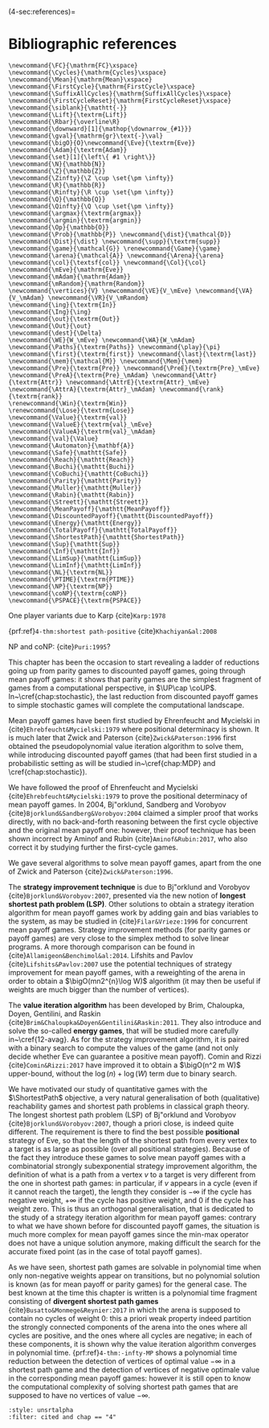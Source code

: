(4-sec:references)=
# Bibliographic references

```{math}
\newcommand{\FC}{\mathrm{FC}\xspace} 
\newcommand{\Cycles}{\mathrm{Cycles}\xspace} 
\newcommand{\Mean}{\mathrm{Mean}\xspace} 
\newcommand{\FirstCycle}{\mathrm{FirstCycle}\xspace} 
\newcommand{\SuffixAllCycles}{\mathrm{SuffixAllCycles}\xspace} 
\newcommand{\FirstCycleReset}{\mathrm{FirstCycleReset}\xspace} 
\newcommand{\siblank}{\mathtt{-}}
\newcommand{\Lift}{\textrm{Lift}}
\newcommand{\Rbar}{\overline\R}
\newcommand{\downward}[1]{\mathop{\downarrow_{#1}}}
\newcommand{\gval}{\mathrm{gr}\text{-}\val}
\newcommand{\bigO}{O}\newcommand{\Eve}{\textrm{Eve}}
\newcommand{\Adam}{\textrm{Adam}}
\newcommand{\set}[1]{\left\{ #1 \right\}}
\newcommand{\N}{\mathbb{N}}
\newcommand{\Z}{\mathbb{Z}}
\newcommand{\Zinfty}{\Z \cup \set{\pm \infty}}
\newcommand{\R}{\mathbb{R}}
\newcommand{\Rinfty}{\R \cup \set{\pm \infty}}
\newcommand{\Q}{\mathbb{Q}}
\newcommand{\Qinfty}{\Q \cup \set{\pm \infty}}
\newcommand{\argmax}{\textrm{argmax}}
\newcommand{\argmin}{\textrm{argmin}}
\newcommand{\Op}{\mathbb{O}}
\newcommand{\Prob}{\mathbb{P}} \newcommand{\dist}{\mathcal{D}} \newcommand{\Dist}{\dist} \newcommand{\supp}{\textrm{supp}} 
\newcommand{\game}{\mathcal{G}} \renewcommand{\Game}{\game} \newcommand{\arena}{\mathcal{A}} \newcommand{\Arena}{\arena} 
\newcommand{\col}{\textsf{col}} \newcommand{\Col}{\col} 
\newcommand{\mEve}{\mathrm{Eve}}
\newcommand{\mAdam}{\mathrm{Adam}}
\newcommand{\mRandom}{\mathrm{Random}}
\newcommand{\vertices}{V} \newcommand{\VE}{V_\mEve} \newcommand{\VA}{V_\mAdam} \newcommand{\VR}{V_\mRandom} 
\newcommand{\ing}{\textrm{In}}
\newcommand{\Ing}{\ing}
\newcommand{\out}{\textrm{Out}}
\newcommand{\Out}{\out}
\newcommand{\dest}{\Delta} 
\newcommand{\WE}{W_\mEve} \newcommand{\WA}{W_\mAdam} 
\newcommand{\Paths}{\textrm{Paths}} \newcommand{\play}{\pi} \newcommand{\first}{\textrm{first}} \newcommand{\last}{\textrm{last}} 
\newcommand{\mem}{\mathcal{M}} \newcommand{\Mem}{\mem} 
\newcommand{\Pre}{\textrm{Pre}} \newcommand{\PreE}{\textrm{Pre}_\mEve} \newcommand{\PreA}{\textrm{Pre}_\mAdam} \newcommand{\Attr}{\textrm{Attr}} \newcommand{\AttrE}{\textrm{Attr}_\mEve} \newcommand{\AttrA}{\textrm{Attr}_\mAdam} \newcommand{\rank}{\textrm{rank}}
\renewcommand{\Win}{\textrm{Win}} 
\renewcommand{\Lose}{\textrm{Lose}} 
\newcommand{\Value}{\textrm{val}} 
\newcommand{\ValueE}{\textrm{val}_\mEve} 
\newcommand{\ValueA}{\textrm{val}_\mAdam}
\newcommand{\val}{\Value} 
\newcommand{\Automaton}{\mathbf{A}} 
\newcommand{\Safe}{\mathtt{Safe}}
\newcommand{\Reach}{\mathtt{Reach}} 
\newcommand{\Buchi}{\mathtt{Buchi}} 
\newcommand{\CoBuchi}{\mathtt{CoBuchi}} 
\newcommand{\Parity}{\mathtt{Parity}} 
\newcommand{\Muller}{\mathtt{Muller}} 
\newcommand{\Rabin}{\mathtt{Rabin}} 
\newcommand{\Streett}{\mathtt{Streett}} 
\newcommand{\MeanPayoff}{\mathtt{MeanPayoff}} 
\newcommand{\DiscountedPayoff}{\mathtt{DiscountedPayoff}}
\newcommand{\Energy}{\mathtt{Energy}}
\newcommand{\TotalPayoff}{\mathtt{TotalPayoff}}
\newcommand{\ShortestPath}{\mathtt{ShortestPath}}
\newcommand{\Sup}{\mathtt{Sup}}
\newcommand{\Inf}{\mathtt{Inf}}
\newcommand{\LimSup}{\mathtt{LimSup}}
\newcommand{\LimInf}{\mathtt{LimInf}}
\newcommand{\NL}{\textrm{NL}}
\newcommand{\PTIME}{\textrm{PTIME}}
\newcommand{\NP}{\textrm{NP}}
\newcommand{\coNP}{\textrm{coNP}}
\newcommand{\PSPACE}{\textrm{PSPACE}}
```
One player variants due to Karp {cite}`Karp:1978`

 {prf:ref}`4-thm:shortest path-positive`
{cite}`Khachiyan&al:2008`

NP and coNP: {cite}`Puri:1995`?

This chapter has been the occasion to start revealing a ladder of
reductions going up from parity games to discounted payoff games,
going through mean payoff games: it shows that parity games are the
simplest fragment of games from a computational perspective, in
$\UP\cap \coUP$. In~\cref{chap:stochastic}, the last reduction from
discounted payoff games to simple stochastic games will complete the
computational landscape.

Mean payoff games have been first studied by Ehrenfeucht and Mycielski
in {cite}`Ehrebfeucht&Mycielski:1979` where positional determinacy is
shown. It is much later that Zwick and
Paterson {cite}`Zwick&Paterson:1996` first obtained the
pseudopolynomial value iteration algorithm to solve them, while
introducing discounted payoff games (that had been first studied in a
probabilistic setting as will be studied in~\cref{chap:MDP} and
\cref{chap:stochastic}).

We have followed the proof of Ehrenfeucht and
Mycielski {cite}`Ehrebfeucht&Mycielski:1979` to prove the positional
determinacy of mean payoff games. In 2004, Bj\"orklund, Sandberg and
Vorobyov {cite}`Bjorklund&Sandberg&Vorobyov:2004` claimed a simpler
proof that works directly, with no back-and-forth reasoning between
the first cycle objective and the original mean payoff one: however,
their proof technique has been shown incorrect by Aminof and
Rubin {cite}`Aminof&Rubin:2017`, who also correct it by studying
further the first-cycle games.

We gave several algorithms to solve mean payoff games, apart from the
one of Zwick and Paterson {cite}`Zwick&Paterson:1996`.

The **strategy improvement technique** is due to Bj\"orklund and
Vorobyov {cite}`Bjorklund&Vorobyov:2007`, presented via the new notion
of **longest shortest path problem (LSP)**. Other solutions to
obtain a strategy iteration algorithm for mean payoff games work by
adding gain and bias variables to the system, as may be studied
in {cite}`Filar&Vrieze:1996` for concurrent mean payoff games.  Strategy
improvement methods (for parity games or payoff games) are very close
to the simplex method to solve linear programs. A more thorough
comparison can be found in {cite}`Allamigeon&Benchimol&al:2014`.  Lifshits and
Pavlov {cite}`Lifshits&Pavlov:2007` use the potential techniques of strategy
improvement for mean payoff games, with a reweighting of the arena in
order to obtain a $\bigO(mn2^{n}\log W)$ algorithm (it may
then be useful if weights are much bigger than the number of
vertices).

The **value iteration algorithm** has been developed by Brim,
Chaloupka, Doyen, Gentilini, and
Raskin {cite}`Brim&Chaloupka&Doyen&Gentilini&Raskin:2011`. They also
introduce and solve the so-called **energy games**, that will be
studied more carefully in~\cref{12-avag}. As for the strategy
improvement algorithm, it is paired with a binary search to compute
the values of the game (and not only decide whether Eve can guarantee
a positive mean payoff). Comin and Rizzi {cite}`Comin&Rizzi:2017` have
improved it to obtain a $\bigO(n^2 m W)$ upper-bound, without
the $\log(n)+\log(W)$ term due to binary search.

We have motivated our study of quantitative games with the
$\ShortestPath$ objective, a very natural generalisation of both
(qualitative) reachability games and shortest path problems in
classical graph theory. The longest shortest path problem (LSP) of
Bj\"orklund and Vorobyov {cite}`Bjorklund&Vorobyov:2007`, though a
priori close, is indeed quite different. The requirement is there to
find the best possible **positional** strategy of Eve, so that the
length of the shortest path from every vertex to a target is as large
as possible (over all positional strategies). Because of the fact they
introduce these games to solve mean payoff games with a combinatorial
strongly subexponential strategy improvement algorithm, the definition
of what is a path from a vertex $v$ to a target is very different from
the one in shortest path games: in particular, if $v$ appears in a
cycle (even if it cannot reach the target), the length they consider
is $-\infty$ if the cycle has negative weight, $+\infty$ if the cycle
has positive weight, and $0$ if the cycle has weight zero. This is
thus an orthogonal generalisation, that is dedicated to the study of a
strategy iteration algorithm for mean payoff games: contrary to what
we have shown before for discounted payoff games, the situation is
much more complex for mean payoff games since the min-max operator
does not have a unique solution anymore, making difficult the search
for the accurate fixed point (as in the case of total payoff games).

As we have seen, shortest path games are solvable in polynomial time
when only non-negative weights appear on transitions, but no
polynomial solution is known (as for mean payoff or parity games) for
the general case. The best known at the time this chapter is written
is a polynomial time fragment consisting of **divergent
  shortest path games** {cite}`Busatto&Monmege&Reynier:2017` in which
the arena is supposed to contain no cycles of weight 0: this a priori
weak property indeed partition the strongly connected components of
the arena into the ones where all cycles are positive, and the ones
where all cycles are negative; in each of these components, it is
shown why the value iteration algorithm converges in polynomial
time.  {prf:ref}`4-thm:-infty-MP` shows a polynomial time reduction between
the detection of vertices of optimal value $-\infty$ in a
shortest path game and the detection of vertices of negative optimale
value in the corresponding mean payoff games: however it is still open
to know the computational complexity of solving shortest path games
that are supposed to have no vertices of value $-\infty$.


```{bibliography}
:style: unsrtalpha
:filter: cited and chap == "4"
```